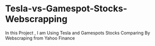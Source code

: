 # Tesla-vs-Gamespot-Stocks-Webscrapping
In this Project , I am Using Tesla and Gamespots Stocks Comparing By Webscraping from Yahoo Finance
